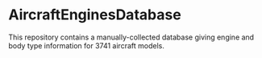 # AircraftEnginesDatabase
This repository contains a manually-collected database giving engine and body type information for 3741 aircraft models.
